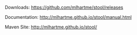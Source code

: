 

Downloads: https://github.com/mlhartme/stool/releases

Documentation: http://mlhartme.github.io/stool/manual.html

Maven Site: http://mlhartme.github.io/stool/

